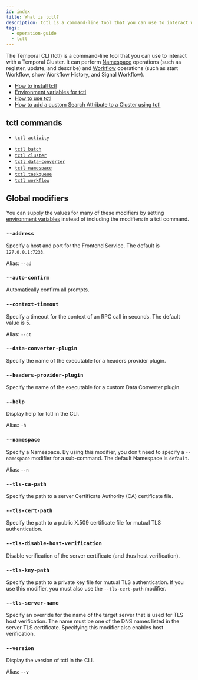 ```yaml
---
id: index
title: What is tctl?
description: tctl is a command-line tool that you can use to interact with a Temporal Cluster.
tags:
  - operation-guide
  - tctl
---
```


The Temporal CLI (tctl) is a command-line tool that you can use to interact with a Temporal Cluster.
It can perform [Namespace](/docs/concepts/what-is-a-namespace) operations (such as register, update, and describe) and [Workflow](/docs/concepts/what-is-a-workflow) operations (such as start
Workflow, show Workflow History, and Signal Workflow).

- [How to install tctl](/docs/tctl/how-to-install-tctl)
- [Environment variables for tctl](/docs/tctl/environment-variables)
- [How to use tctl](/docs/tctl/how-to-use-tctl)
- [How to add a custom Search Attribute to a Cluster using tctl](/docs/tctl/how-to-add-a-custom-search-attribute-to-a-cluster-using-tctl)

## tctl commands

- [`tctl activity`](/docs/tctl/activity)
<!-- - [`tctl admin`](/docs/tctl/admin) -->
- [`tctl batch`](/docs/tctl/batch)
- [`tctl cluster`](/docs/tctl/cluster)
- [`tctl data-converter`](/docs/tctl/data-converter)
- [`tctl namespace`](/docs/tctl/namespace)
- [`tctl taskqueue`](/docs/tctl/taskqueue)
- [`tctl workflow`](/docs/tctl/workflow)

## Global modifiers

You can supply the values for many of these modifiers by setting [environment variables](/docs/tctl/environment-variables) instead of including the modifiers in a tctl command.

### `--address`

Specify a host and port for the Frontend Service.
The default is `127.0.0.1:7233`.

Alias: `--ad`

### `--auto-confirm`

Automatically confirm all prompts.

### `--context-timeout`

Specify a timeout for the context of an RPC call in seconds.
The default value is 5.

Alias: `--ct`

### `--data-converter-plugin`

Specify the name of the executable for a headers provider plugin.

### `--headers-provider-plugin`

Specify the name of the executable for a custom Data Converter plugin.

### `--help`

Display help for tctl in the CLI.

Alias: `-h`

### `--namespace`

Specify a Namespace.
By using this modifier, you don't need to specify a `--namespace` modifier for a sub-command.
The default Namespace is `default`.

Alias: `--n`

### `--tls-ca-path`

Specify the path to a server Certificate Authority (CA) certificate file.

### `--tls-cert-path`

Specify the path to a public X.509 certificate file for mutual TLS authentication.

### `--tls-disable-host-verification`

Disable verification of the server certificate (and thus host verification).

### `--tls-key-path`

Specify the path to a private key file for mutual TLS authentication.
If you use this modifier, you must also use the `--tls-cert-path` modifier.

### `--tls-server-name`

Specify an override for the name of the target server that is used for TLS host verification.
The name must be one of the DNS names listed in the server TLS certificate.
Specifying this modifier also enables host verification.

### `--version`

Display the version of tctl in the CLI.

Alias: `--v`
